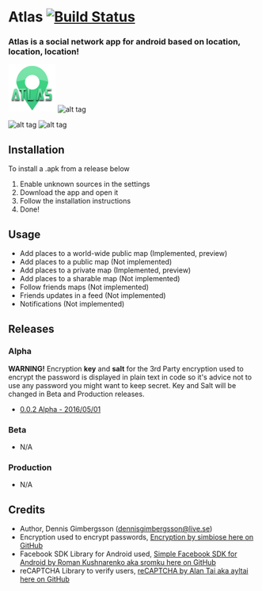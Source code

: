 # Atlas [![Build Status](https://travis-ci.org/Gimbergsson/Atlas-android.svg?branch=master)](https://travis-ci.org/Gimbergsson/Atlas-android.svg?branch=master)
### Atlas is a social network app for android based on location, location, location!

![alt tag](https://raw.githubusercontent.com/Gimbergsson/Atlas/master/app/src/main/res/mipmap-xhdpi/ic_launcher.png)
![alt tag](https://www.android.com/static/img/logos-2x/android-wordmark-8EC047.png)

![alt tag](http://dennisgimbergsson.se/images/atlas_01.png)
![alt tag](http://dennisgimbergsson.se/images/atlas_02.png)
## Installation
To install a .apk from a release below

1. Enable unknown sources in the settings
2. Download the app and open it
3. Follow the installation instructions
4. Done!

## Usage
- Add places to a world-wide public map (Implemented, preview)
- Add places to a public map (Not implemented)
- Add places to a private map (Implemented, preview)
- Add places to a sharable map (Not implemented)
- Follow friends maps (Not implemented)
- Friends updates in a feed (Not implemented)
- Notifications (Not implemented)

## Releases

### Alpha
**WARNING!** Encryption **key** and **salt** for the 3rd Party encryption used to encrypt the password is displayed in plain text in code so it's advice not to use any password you might want to keep secret. Key and Salt will be changed in Beta and Production releases.
- [0.0.2 Alpha - 2016/05/01](https://github.com/Gimbergsson/Atlas/raw/master/app/app-release.apk "0.0.2 Alpha - /app/app-release")

### Beta
- N/A

### Production
- N/A

## Credits
- Author, Dennis Gimbergsson (dennisgimbergsson@live.se)
- Encryption used to encrypt passwords, [Encryption by simbiose here on GitHub](https://github.com/simbiose/Encryption)
- Facebook SDK Library for Android used, [Simple Facebook SDK for Android by Roman Kushnarenko aka sromku here on GitHub](https://github.com/sromku/android-simple-facebook)
- reCAPTCHA Library to verify users, [reCAPTCHA by Alan Tai aka ayltai here on GitHub](https://github.com/ayltai/Android-Lib-reCAPTCHA)